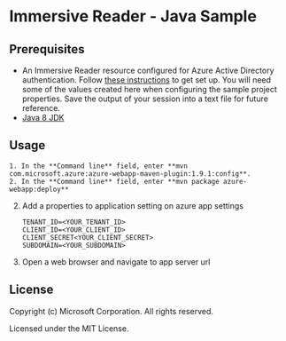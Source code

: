 # Immersive Reader - Java Sample

## Prerequisites

* An Immersive Reader resource configured for Azure Active Directory authentication. Follow [these instructions](https://docs.microsoft.com/azure/cognitive-services/immersive-reader/how-to-create-immersive-reader) to get set up. You will need some of the values created here when configuring the sample project properties. Save the output of your session into a text file for future reference.
* [Java 8 JDK](https://www.oracle.com/technetwork/java/javase/downloads/jdk8-downloads-2133151.html)

## Usage

    1. In the **Command line** field, enter **mvn com.microsoft.azure:azure-webapp-maven-plugin:1.9.1:config**.
    2. In the **Command line** field, enter **mvn package azure-webapp:deploy**

2. Add a properties to application setting on azure app settings

    ```text
    TENANT_ID=<YOUR_TENANT_ID>
    CLIENT_ID=<YOUR_CLIENT_ID>
    CLIENT_SECRET<YOUR_CLIENT_SECRET>
    SUBDOMAIN=<YOUR_SUBDOMAIN>
    ```

3. Open a web browser and navigate to app server url

## License

Copyright (c) Microsoft Corporation. All rights reserved.

Licensed under the MIT License.
